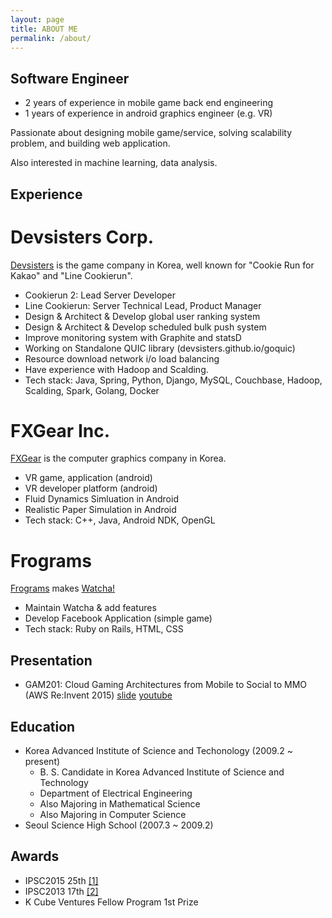 ```yaml
---
layout: page
title: ABOUT ME 
permalink: /about/
---
```


Software Engineer
-----------------

 * 2 years of experience in mobile game back end engineering
 * 1 years of experience in android graphics engineer (e.g. VR)

Passionate about designing mobile game/service, solving scalability problem, and building web application.

Also interested in machine learning, data analysis.


Experience
----------

Devsisters Corp.
===============

  [Devsisters](http://www.devsisters.com) is the game company in Korea, well known for "Cookie Run for Kakao" and "Line Cookierun".

  * Cookierun 2: Lead Server Developer
  * Line Cookierun: Server Technical Lead, Product Manager
  * Design & Architect & Develop global user ranking system
  * Design & Architect & Develop scheduled bulk push system
  * Improve monitoring system with Graphite and statsD
  * Working on Standalone QUIC library (devsisters.github.io/goquic)
  * Resource download network i/o load balancing
  * Have experience with Hadoop and Scalding.
  * Tech stack: Java, Spring, Python, Django, MySQL, Couchbase, Hadoop, Scalding, Spark, Golang, Docker

FXGear Inc.
===========

  [FXGear](http://www.fxgear.net) is the computer graphics company in Korea.

  * VR game, application (android)
  * VR developer platform (android)
  * Fluid Dynamics Simluation in Android
  * Realistic Paper Simulation in Android
  * Tech stack: C++, Java, Android NDK, OpenGL

Frograms
========

  [Frograms](http://www.frograms.com) makes [Watcha!](http://www.watcha.net)

  * Maintain Watcha & add features
  * Develop Facebook Application (simple game)
  * Tech stack: Ruby on Rails, HTML, CSS


Presentation
------------

 * GAM201: Cloud Gaming Architectures from Mobile to Social to MMO (AWS Re:Invent 2015) [slide](http://www.slideshare.net/AmazonWebServices/gam201-cloud-gaming-architectures-from-mobile-to-social-to-mmo) [youtube](https://www.youtube.com/watch?v=eoLKx3Jb3Qo)


Education
---------


 * Korea Advanced Institute of Science and Techonology (2009.2 ~ present)
    * B. S. Candidate in Korea Advanced Institute of Science and Technology
    * Department of Electrical Engineering
    * Also Majoring in Mathematical Science
    * Also Majoring in Computer Science
 * Seoul Science High School (2007.3 ~ 2009.2)


Awards
------

 * IPSC2015 25th [[1]](http://ipsc.ksp.sk/2015/results/)
 * IPSC2013 17th [[2]](http://ipsc.ksp.sk/2013/results/)
 * K Cube Ventures Fellow Program 1st Prize


